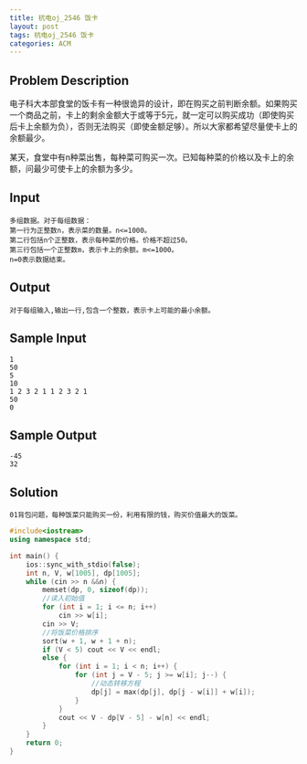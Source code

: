 ```yaml
---
title: 杭电oj_2546 饭卡
layout: post
tags: 杭电oj_2546 饭卡
categories: ACM
---
```

## Problem Description

电子科大本部食堂的饭卡有一种很诡异的设计，即在购买之前判断余额。如果购买一个商品之前，卡上的剩余金额大于或等于5元，就一定可以购买成功（即使购买后卡上余额为负），否则无法购买（即使金额足够）。所以大家都希望尽量使卡上的余额最少。

某天，食堂中有n种菜出售，每种菜可购买一次。已知每种菜的价格以及卡上的余额，问最少可使卡上的余额为多少。

## Input

```
多组数据。对于每组数据：
第一行为正整数n，表示菜的数量。n<=1000。
第二行包括n个正整数，表示每种菜的价格。价格不超过50。
第三行包括一个正整数m，表示卡上的余额。m<=1000。
n=0表示数据结束。
```

## Output

```
对于每组输入,输出一行,包含一个整数，表示卡上可能的最小余额。
```

## Sample Input

```
1
50
5
10
1 2 3 2 1 1 2 3 2 1
50
0
```

## Sample Output

```
-45
32
```

## Solution

```
01背包问题，每种饭菜只能购买一份，利用有限的钱，购买价值最大的饭菜。
```

```c++
#include<iostream>
using namespace std;

int main() {
	ios::sync_with_stdio(false);
	int n, V, w[1005], dp[1005];
	while (cin >> n &&n) {
		memset(dp, 0, sizeof(dp));
		//读入初始值
		for (int i = 1; i <= n; i++)
			cin >> w[i];
		cin >> V;
		//将饭菜价格排序
		sort(w + 1, w + 1 + n);
		if (V < 5) cout << V << endl;
		else {
			for (int i = 1; i < n; i++) {
				for (int j = V - 5; j >= w[i]; j--) {
					//动态转移方程
					dp[j] = max(dp[j], dp[j - w[i]] + w[i]);
				}
			}
			cout << V - dp[V - 5] - w[n] << endl;
		}
	}
	return 0;
}
```